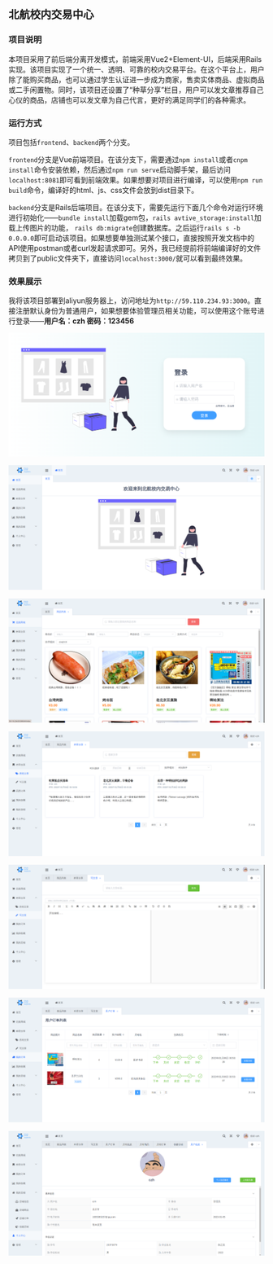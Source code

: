 ## 北航校内交易中心

### 项目说明

本项目采用了前后端分离开发模式，前端采用Vue2+Element-UI，后端采用Rails实现。该项目实现了一个统一、透明、可靠的校内交易平台。在这个平台上，用户除了能购买商品，也可以通过学生认证进一步成为商家，售卖实体商品、虚拟商品或二手闲置物。同时，该项目还设置了“种草分享”栏目，用户可以发文章推荐自己心仪的商品，店铺也可以发文章为自己代言，更好的满足同学们的各种需求。



### 运行方式

项目包括`frontend`、`backend`两个分支。

`frontend`分支是Vue前端项目。在该分支下，需要通过`npm install`或者`cnpm install`命令安装依赖，然后通过`npm run serve`启动脚手架，最后访问`localhost:8081`即可看到前端效果。如果想要对项目进行编译，可以使用`npm run build`命令，编译好的html、js、css文件会放到dist目录下。



`backend`分支是Rails后端项目。在该分支下，需要先运行下面几个命令对运行环境进行初始化——`bundle install`加载gem包，`rails avtive_storage:install`加载上传图片的功能， `rails db:migrate`创建数据库。之后运行`rails s -b 0.0.0.0`即可启动该项目。如果想要单独测试某个接口，直接按照开发文档中的API使用postman或者curl发起请求即可。另外，我已经提前将前端编译好的文件拷贝到了public文件夹下，直接访问`localhost:3000/`就可以看到最终效果。



### 效果展示

我将该项目部署到aliyun服务器上，访问地址为`http://59.110.234.93:3000`。直接注册默认身份为普通用户，如果想要体验管理员相关功能，可以使用这个账号进行登录——**用户名：czh  密码：123456** 



![](效果展示1.png)



![](效果展示2.png)



 ![](效果展示3.png)



![](效果展示4.png)



![](效果展示5.png)



![](效果展示6.png)



![](效果展示7.png)



